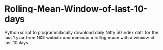 # Rolling-Mean-Window-of-last-10-days
Python script to programmitacally download daily Nifty 50 index data for the last 1 year from NSE website and compute a rolling mean with a window of last 10 days
